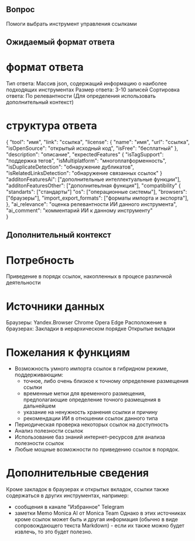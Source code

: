 

## Вопрос
Помоги выбрать инструмент управления ссылками

## Ожидаемый формат ответа
# формат ответа
Тип ответа: Массив json, содержащий информацию о наиболее подходящих инструментах
Размер ответа: 3-10 записей
Сортировка ответа: По релевантности (Для определения использовать дополнительный контекст)
# структура ответа
{
    "tool": "имя",
    "link": "ссылка",
	"license": {
		"name": "имя",
		"url": "ссылка",
		"isOpenSource": "открытый исходный код",
		"isFree": "бесплатный"
	},
	"description": "описание",
	"expectedFeatures" {
		"isTagSupport": "поддержка тегов",
		"isMultiplatform": "многоплатформенность",
		"isDuplicateDetection": "обнаружение дубликатов",
		"isRelatedLinksDetection": "обнаружение связанных ссылок"
	}
	"additonFeaturesAi": ["дополнительные интеллектуальные функции"],
	"additonFeaturesOther": ["дополнитеьлная функция"],
	"compatibility" {
		"standarts": ["стандарты"]
		"os": ["операционные системы"],
		"browsers": ["браузеры"],
		"import_export_formats": ["форматы импорта и экспорта"],
	},
	"ai_relevance": "оценка релевантности ИИ данного инструмента",
	"ai_comment": "комментарий ИИ к данному инструменту"    
}

## Дополнительный контекст

# Потребность
Приведение в порядк ссылок, накопленных в процесе различной деятельности

# Источники данных
Браузеры:
	Yandex.Browser
	Chrome
	Opera
	Edge
Расположение в браузерах:
	Закладки в иерархическом порядке
	Открытые вкладки

# Пожелания к функциям
- Возможность умного импорта ссылок в гибридном режиме, поддерживающим:
	- точное, либо очень близкое к точному определение размещения ссылки
	- временные метки для временного размещения, предполагающие определение точного размещения в дальнейшем
	- указание на ненужность хранения ссылки и причину
	- рекомендации ИИ в отношении ссылок данного типа
- Периодическая проверка некоторых ссылок на доступность
- Анализ полезности ссылок 
- Использование баз знаний интернет-ресурсов для анализа полезности ссылок
- Любые мощные возможности по приведению ссылок в порядок.

# Дополнительные сведения
Кроме закладок в браузерах и открытых вкладок, ссылки также содержаться в других инструментах, например:
- сообщения в канале "Избранное" Telegram
- заметки Memo Monica AI от Monica Team
Однако в этих источниках кроме ссылок может быть и другая информация (обычно в виде сопровождающего текста Markdown) - если их также можно будет извлечь, то это будет полезно.